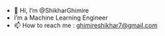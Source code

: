 - 👋 Hi, I’m @ShikharGhimire
- I’m a Machine Learning Engineer
- 📫 How to reach me : ghimireshikhar7@gmail.com
<!---
ShikharGhimire/ShikharGhimire is a ✨ special ✨ repository because its `README.md` (this file) appears on your GitHub profile.
You can click the Preview link to take a look at your changes.
--->
